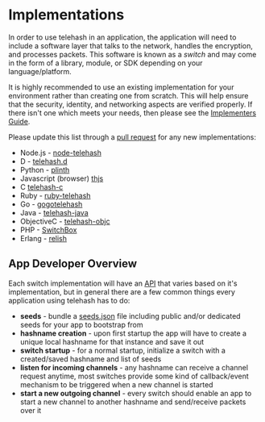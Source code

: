 # Implementations

In order to use telehash in an application, the application will need to include a software layer that talks to the network, handles the encryption, and processes packets.  This software is known as a *switch* and may come in the form of a library, module, or SDK depending on your language/platform.

It is highly recommended to use an existing implementation for your environment rather than creating one from scratch. This will help ensure that the security, identity, and networking aspects are verified properly. If there isn't one which meets your needs, then please see the [Implementers Guide](implementers.md).

Please update this list through a [pull request](https://github.com/telehash/telehash.org) for any new implementations:

* Node.js - [node-telehash](https://github.com/telehash/node-telehash)
* D - [telehash.d](https://github.com/temas/telehash.d)
* Python - [plinth](https://github.com/telehash/plinth)
* Javascript (browser) [thjs](http://github.com/telehash/thjs)
* C [telehash-c](http://github.com/quartzjer/telehash-c)
* Ruby - [ruby-telehash](https://github.com/telehash/ruby-telehash)
* Go - [gogotelehash](https://github.com/telehash/gogotelehash)
* Java - [telehash-java](https://github.com/simmons/telehash-java-simmons)
* ObjectiveC - [telehash-objc](https://github.com/telehash/objc)
* PHP - [SwitchBox](https://github.com/jaytaph/switchbox)
* Erlang - [relish](https://github.com/telehash/relish)

## App Developer Overview

Each switch implementation will have an [API](implementers.md#api) that varies based on it's implementation, but in general there are a few common things every application using telehash has to do:

* **seeds** - bundle a [seeds.json](seeds.md) file including public and/or dedicated seeds for your app to bootstrap from
* **hashname creation** - upon first startup the app will have to create a unique local hashname for that instance and save it out
* **switch startup** - for a normal startup, initialize a switch with a created/saved hashname and list of seeds
* **listen for incoming channels** - any hashname can receive a channel request anytime, most switches provide some kind of callback/event mechanism to be triggered when a new channel is started
* **start a new outgoing channel** - every switch should enable an app to start a new channel to another hashname and send/receive packets over it

